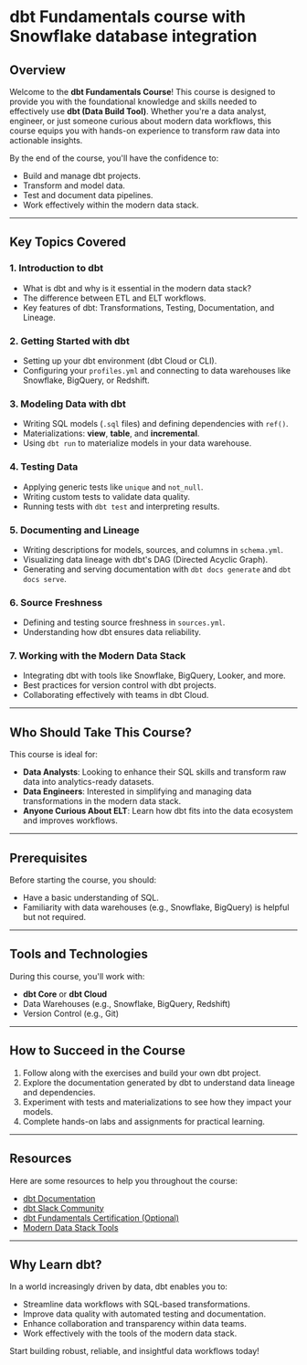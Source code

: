 # **dbt Fundamentals course with Snowflake database integration**

## **Overview**
Welcome to the **dbt Fundamentals Course**! This course is designed to provide you with the foundational knowledge and skills needed to effectively use **dbt (Data Build Tool)**. Whether you're a data analyst, engineer, or just someone curious about modern data workflows, this course equips you with hands-on experience to transform raw data into actionable insights.

By the end of the course, you'll have the confidence to:
- Build and manage dbt projects.
- Transform and model data.
- Test and document data pipelines.
- Work effectively within the modern data stack.

---

## **Key Topics Covered**

### 1. **Introduction to dbt**
- What is dbt and why is it essential in the modern data stack?
- The difference between ETL and ELT workflows.
- Key features of dbt: Transformations, Testing, Documentation, and Lineage.

### 2. **Getting Started with dbt**
- Setting up your dbt environment (dbt Cloud or CLI).
- Configuring your `profiles.yml` and connecting to data warehouses like Snowflake, BigQuery, or Redshift.

### 3. **Modeling Data with dbt**
- Writing SQL models (`.sql` files) and defining dependencies with `ref()`.
- Materializations: **view**, **table**, and **incremental**.
- Using `dbt run` to materialize models in your data warehouse.

### 4. **Testing Data**
- Applying generic tests like `unique` and `not_null`.
- Writing custom tests to validate data quality.
- Running tests with `dbt test` and interpreting results.

### 5. **Documenting and Lineage**
- Writing descriptions for models, sources, and columns in `schema.yml`.
- Visualizing data lineage with dbt's DAG (Directed Acyclic Graph).
- Generating and serving documentation with `dbt docs generate` and `dbt docs serve`.

### 6. **Source Freshness**
- Defining and testing source freshness in `sources.yml`.
- Understanding how dbt ensures data reliability.

### 7. **Working with the Modern Data Stack**
- Integrating dbt with tools like Snowflake, BigQuery, Looker, and more.
- Best practices for version control with dbt projects.
- Collaborating effectively with teams in dbt Cloud.

---

## **Who Should Take This Course?**
This course is ideal for:
- **Data Analysts**: Looking to enhance their SQL skills and transform raw data into analytics-ready datasets.
- **Data Engineers**: Interested in simplifying and managing data transformations in the modern data stack.
- **Anyone Curious About ELT**: Learn how dbt fits into the data ecosystem and improves workflows.

---

## **Prerequisites**
Before starting the course, you should:
- Have a basic understanding of SQL.
- Familiarity with data warehouses (e.g., Snowflake, BigQuery) is helpful but not required.

---

## **Tools and Technologies**
During this course, you'll work with:
- **dbt Core** or **dbt Cloud**
- Data Warehouses (e.g., Snowflake, BigQuery, Redshift)
- Version Control (e.g., Git)

---

## **How to Succeed in the Course**
1. Follow along with the exercises and build your own dbt project.
2. Explore the documentation generated by dbt to understand data lineage and dependencies.
3. Experiment with tests and materializations to see how they impact your models.
4. Complete hands-on labs and assignments for practical learning.

---

## **Resources**
Here are some resources to help you throughout the course:
- [dbt Documentation](https://docs.getdbt.com/)
- [dbt Slack Community](https://community.getdbt.com/)
- [dbt Fundamentals Certification (Optional)](https://www.getdbt.com/certification/)
- [Modern Data Stack Tools](https://www.getdbt.com/partners/)

---

## **Why Learn dbt?**
In a world increasingly driven by data, dbt enables you to:
- Streamline data workflows with SQL-based transformations.
- Improve data quality with automated testing and documentation.
- Enhance collaboration and transparency within data teams.
- Work effectively with the tools of the modern data stack.

Start building robust, reliable, and insightful data workflows today!

